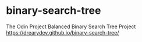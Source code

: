 # binary-search-tree
The Odin Project Balanced Binary Search Tree Project
https://drearydev.github.io/binary-search-tree/